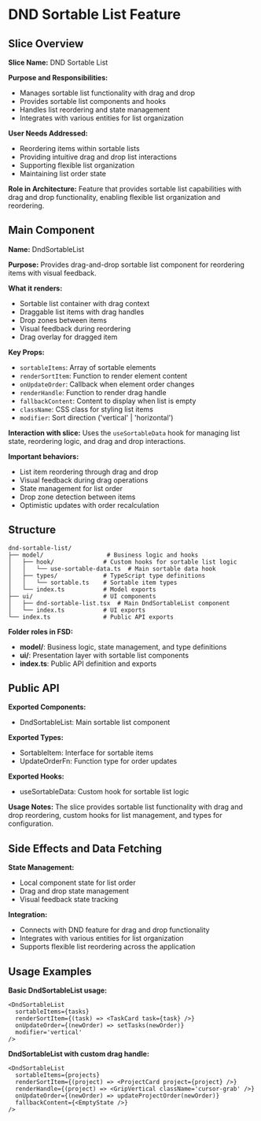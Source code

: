 # DND Sortable List Feature

## Slice Overview

**Slice Name:** DND Sortable List

**Purpose and Responsibilities:**

- Manages sortable list functionality with drag and drop
- Provides sortable list components and hooks
- Handles list reordering and state management
- Integrates with various entities for list organization

**User Needs Addressed:**

- Reordering items within sortable lists
- Providing intuitive drag and drop list interactions
- Supporting flexible list organization
- Maintaining list order state

**Role in Architecture:**
Feature that provides sortable list capabilities with drag and drop functionality, enabling flexible list organization and reordering.

## Main Component

**Name:** DndSortableList

**Purpose:** Provides drag-and-drop sortable list component for reordering items with visual feedback.

**What it renders:**

- Sortable list container with drag context
- Draggable list items with drag handles
- Drop zones between items
- Visual feedback during reordering
- Drag overlay for dragged item

**Key Props:**

- `sortableItems`: Array of sortable elements
- `renderSortItem`: Function to render element content
- `onUpdateOrder`: Callback when element order changes
- `renderHandle`: Function to render drag handle
- `fallbackContent`: Content to display when list is empty
- `className`: CSS class for styling list items
- `modifier`: Sort direction ('vertical' | 'horizontal')

**Interaction with slice:**
Uses the `useSortableData` hook for managing list state, reordering logic, and drag and drop interactions.

**Important behaviors:**

- List item reordering through drag and drop
- Visual feedback during drag operations
- State management for list order
- Drop zone detection between items
- Optimistic updates with order recalculation

## Structure

```
dnd-sortable-list/
├── model/                  # Business logic and hooks
│   ├── hook/              # Custom hooks for sortable list logic
│   │   └── use-sortable-data.ts  # Main sortable data hook
│   ├── types/             # TypeScript type definitions
│   │   └── sortable.ts    # Sortable item types
│   └── index.ts           # Model exports
├── ui/                    # UI components
│   ├── dnd-sortable-list.tsx  # Main DndSortableList component
│   └── index.ts           # UI exports
└── index.ts               # Public API exports
```

**Folder roles in FSD:**

- **model/**: Business logic, state management, and type definitions
- **ui/**: Presentation layer with sortable list components
- **index.ts**: Public API definition and exports

## Public API

**Exported Components:**

- DndSortableList: Main sortable list component

**Exported Types:**

- SortableItem: Interface for sortable items
- UpdateOrderFn: Function type for order updates

**Exported Hooks:**

- useSortableData: Custom hook for sortable list logic

**Usage Notes:**
The slice provides sortable list functionality with drag and drop reordering, custom hooks for list management, and types for configuration.

## Side Effects and Data Fetching

**State Management:**

- Local component state for list order
- Drag and drop state management
- Visual feedback state tracking

**Integration:**

- Connects with DND feature for drag and drop functionality
- Integrates with various entities for list organization
- Supports flexible list reordering across the application

## Usage Examples

**Basic DndSortableList usage:**

```tsx
<DndSortableList
  sortableItems={tasks}
  renderSortItem={(task) => <TaskCard task={task} />}
  onUpdateOrder={(newOrder) => setTasks(newOrder)}
  modifier='vertical'
/>
```

**DndSortableList with custom drag handle:**

```tsx
<DndSortableList
  sortableItems={projects}
  renderSortItem={(project) => <ProjectCard project={project} />}
  renderHandle={(project) => <GripVertical className='cursor-grab' />}
  onUpdateOrder={(newOrder) => updateProjectOrder(newOrder)}
  fallbackContent={<EmptyState />}
/>
```
